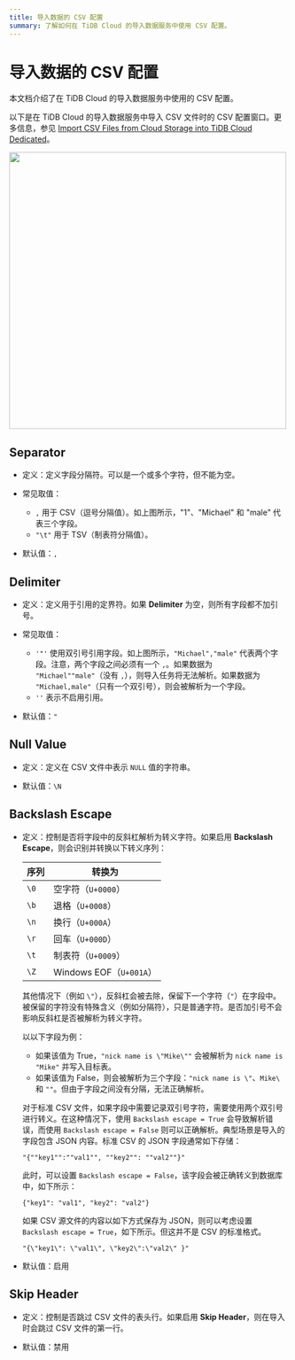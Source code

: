 ```yaml
---
title: 导入数据的 CSV 配置
summary: 了解如何在 TiDB Cloud 的导入数据服务中使用 CSV 配置。
---
```


# 导入数据的 CSV 配置

本文档介绍了在 TiDB Cloud 的导入数据服务中使用的 CSV 配置。

以下是在 TiDB Cloud 的导入数据服务中导入 CSV 文件时的 CSV 配置窗口。更多信息，参见 [Import CSV Files from Cloud Storage into TiDB Cloud Dedicated](/tidb-cloud/import-csv-files.md)。

<img src="https://docs-download.pingcap.com/media/images/docs/tidb-cloud/import-data-csv-config.png" width="500" />

## Separator

- 定义：定义字段分隔符。可以是一个或多个字符，但不能为空。

- 常见取值：

    * `,` 用于 CSV（逗号分隔值）。如上图所示，"1"、"Michael" 和 "male" 代表三个字段。
    * `"\t"` 用于 TSV（制表符分隔值）。

- 默认值：`,`


## Delimiter

- 定义：定义用于引用的定界符。如果 **Delimiter** 为空，则所有字段都不加引号。

- 常见取值：

    * `'"'` 使用双引号引用字段。如上图所示，`"Michael","male"` 代表两个字段。注意，两个字段之间必须有一个 `,`。如果数据为 `"Michael""male"`（没有 `,`），则导入任务将无法解析。如果数据为 `"Michael,male"`（只有一个双引号），则会被解析为一个字段。
    * `''` 表示不启用引用。

- 默认值：`"`


## Null Value

- 定义：定义在 CSV 文件中表示 `NULL` 值的字符串。

- 默认值：`\N`


## Backslash Escape

- 定义：控制是否将字段中的反斜杠解析为转义字符。如果启用 **Backslash Escape**，则会识别并转换以下转义序列：

    | 序列    | 转换为                      |
    |---------|-----------------------------|
    | `\0`    | 空字符（`U+0000`）          |
    | `\b`    | 退格（`U+0008`）            |
    | `\n`    | 换行（`U+000A`）            |
    | `\r`    | 回车（`U+000D`）            |
    | `\t`    | 制表符（`U+0009`）          |
    | `\Z`    | Windows EOF（`U+001A`）     |

    其他情况下（例如 `\"`），反斜杠会被去除，保留下一个字符（`"`）在字段中。被保留的字符没有特殊含义（例如分隔符），只是普通字符。是否加引号不会影响反斜杠是否被解析为转义字符。

    以以下字段为例：

    - 如果该值为 True，`"nick name is \"Mike\""` 会被解析为 `nick name is "Mike"` 并写入目标表。
    - 如果该值为 False，则会被解析为三个字段：`"nick name is \"`、`Mike\` 和 `""`。但由于字段之间没有分隔，无法正确解析。

    对于标准 CSV 文件，如果字段中需要记录双引号字符，需要使用两个双引号进行转义。在这种情况下，使用 `Backslash escape = True` 会导致解析错误，而使用 `Backslash escape = False` 则可以正确解析。典型场景是导入的字段包含 JSON 内容。标准 CSV 的 JSON 字段通常如下存储：

    `"{""key1"":""val1"", ""key2"": ""val2""}"`

    此时，可以设置 `Backslash escape = False`，该字段会被正确转义到数据库中，如下所示：

    `{"key1": "val1", "key2": "val2"}`

    如果 CSV 源文件的内容以如下方式保存为 JSON，则可以考虑设置 `Backslash escape = True`，如下所示。但这并不是 CSV 的标准格式。

    `"{\"key1\": \"val1\", \"key2\":\"val2\" }"`

- 默认值：启用


## Skip Header

- 定义：控制是否跳过 CSV 文件的表头行。如果启用 **Skip Header**，则在导入时会跳过 CSV 文件的第一行。

- 默认值：禁用